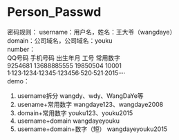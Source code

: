 # Person_Passwd

密码规则：
username：用户名，姓名：王大爷（wangdaye）<br>
domain：公司域名，公司域名：youku<br>
number：<br>
QQ号码	手机号码	出生年月	工号	常用数字<br>
9254681	13688885555	19850504	10001	1·123·1234·12345·123456·520·521·2015····<br>
demo：<br>
1. username拆分					wangdy、wdy、WangDaYe等<br>
2. usename+常用数字				wangdaye123、wangdaye2008<br>
3. domain+常用数字				youku123、youku2015<br>
4. username+domain 				wangdayeyouku<br>
5. username+domain+数字（短）	wangdayeyouku2015<br>
